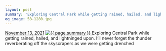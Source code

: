 ```yaml
---
layout: post
summary: 'Exploring Central Park while getting rained, hailed, and lightninged upon. I’ll never forget the thunder reverberating off the skyscrapers as we were getting drenched'
og_image: 58-1280.jpg
---
```


<p>
  <time>
    <a href="/58">November 13, 2021</a>
  </time>
  <a href="/58">
    <img src="{{ site.assets_url }}/58-640.jpg" srcset="{{ site.assets_url }}/58-320.jpg 320w, {{ site.assets_url }}/58-640.jpg 640w, {{ site.assets_url }}/58-960.jpg 960w, {{ site.assets_url }}/58-1280.jpg 1280w" sizes="(min-width: 700px) 50vw, calc(100vw - 2rem)" alt="{{ page.summary }}" />
  </a>
  <span>Exploring Central Park while getting rained, hailed, and lightninged upon. I’ll never forget the thunder reverberating off the skyscrapers as we were getting drenched</span>
</p>

